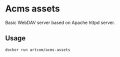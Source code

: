 # Acms assets
Basic WebDAV server based on Apache httpd server.

## Usage
```bash
docker run artcom/acms-assets
```
